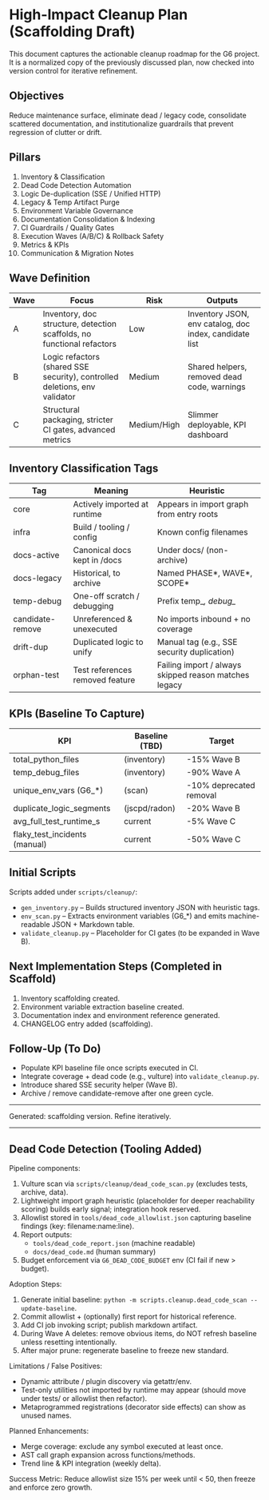 # High-Impact Cleanup Plan (Scaffolding Draft)

This document captures the actionable cleanup roadmap for the G6 project. It is a normalized copy of the previously discussed plan, now checked into version control for iterative refinement.

## Objectives

Reduce maintenance surface, eliminate dead / legacy code, consolidate scattered documentation, and institutionalize guardrails that prevent regression of clutter or drift.

## Pillars

1. Inventory & Classification
2. Dead Code Detection Automation
3. Logic De-duplication (SSE / Unified HTTP)
4. Legacy & Temp Artifact Purge
5. Environment Variable Governance
6. Documentation Consolidation & Indexing
7. CI Guardrails / Quality Gates
8. Execution Waves (A/B/C) & Rollback Safety
9. Metrics & KPIs
10. Communication & Migration Notes

## Wave Definition

| Wave | Focus | Risk | Outputs |
|------|-------|------|---------|
| A | Inventory, doc structure, detection scaffolds, no functional refactors | Low | Inventory JSON, env catalog, doc index, candidate list | 
| B | Logic refactors (shared SSE security), controlled deletions, env validator | Medium | Shared helpers, removed dead code, warnings | 
| C | Structural packaging, stricter CI gates, advanced metrics | Medium/High | Slimmer deployable, KPI dashboard |

## Inventory Classification Tags

| Tag | Meaning | Heuristic |
|-----|---------|-----------|
| core | Actively imported at runtime | Appears in import graph from entry roots |
| infra | Build / tooling / config | Known config filenames |
| docs-active | Canonical docs kept in /docs | Under docs/ (non-archive) |
| docs-legacy | Historical, to archive | Named PHASE*, WAVE*, SCOPE* |
| temp-debug | One-off scratch / debugging | Prefix temp_*, debug_* |
| candidate-remove | Unreferenced & unexecuted | No imports inbound + no coverage |
| drift-dup | Duplicated logic to unify | Manual tag (e.g., SSE security duplication) |
| orphan-test | Test references removed feature | Failing import / always skipped reason matches legacy |

## KPIs (Baseline To Capture)

| KPI | Baseline (TBD) | Target |
|-----|----------------|--------|
| total_python_files | (inventory) | -15% Wave B |
| temp_debug_files | (inventory) | -90% Wave A |
| unique_env_vars (G6_*) | (scan) | -10% deprecated removal |
| duplicate_logic_segments | (jscpd/radon) | -20% Wave B |
| avg_full_test_runtime_s | current | -5% Wave C |
| flaky_test_incidents (manual) | current | -50% Wave C |

## Initial Scripts

Scripts added under `scripts/cleanup/`:

* `gen_inventory.py` – Builds structured inventory JSON with heuristic tags.
* `env_scan.py` – Extracts environment variables (G6_*) and emits machine-readable JSON + Markdown table.
* `validate_cleanup.py` – Placeholder for CI gates (to be expanded in Wave B).

## Next Implementation Steps (Completed in Scaffold)

1. Inventory scaffolding created.
2. Environment variable extraction baseline created.
3. Documentation index and environment reference generated.
4. CHANGELOG entry added (scaffolding).

## Follow-Up (To Do)

* Populate KPI baseline file once scripts executed in CI.
* Integrate coverage + dead code (e.g., vulture) into `validate_cleanup.py`.
* Introduce shared SSE security helper (Wave B).
* Archive / remove candidate-remove after one green cycle.

---
Generated: scaffolding version. Refine iteratively.

---

## Dead Code Detection (Tooling Added)

Pipeline components:

1. Vulture scan via `scripts/cleanup/dead_code_scan.py` (excludes tests, archive, data).
2. Lightweight import graph heuristic (placeholder for deeper reachability scoring) builds early signal; integration hook reserved.
3. Allowlist stored in `tools/dead_code_allowlist.json` capturing baseline findings (key: filename:name:line).
4. Report outputs:
	- `tools/dead_code_report.json` (machine readable)
	- `docs/dead_code.md` (human summary)
5. Budget enforcement via `G6_DEAD_CODE_BUDGET` env (CI fail if new > budget).

Adoption Steps:
1. Generate initial baseline: `python -m scripts.cleanup.dead_code_scan --update-baseline`.
2. Commit allowlist + (optionally) first report for historical reference.
3. Add CI job invoking script; publish markdown artifact.
4. During Wave A deletes: remove obvious items, do NOT refresh baseline unless resetting intentionally.
5. After major prune: regenerate baseline to freeze new standard.

Limitations / False Positives:
 - Dynamic attribute / plugin discovery via getattr/env.
 - Test-only utilities not imported by runtime may appear (should move under tests/ or allowlist then refactor).
 - Metaprogrammed registrations (decorator side effects) can show as unused names.

Planned Enhancements:
 - Merge coverage: exclude any symbol executed at least once.
 - AST call graph expansion across functions/methods.
 - Trend line & KPI integration (weekly delta).

Success Metric: Reduce allowlist size 15% per week until < 50, then freeze and enforce zero growth.
